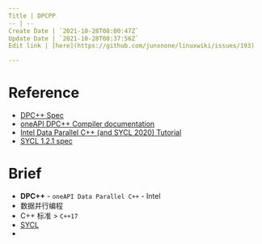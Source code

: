 ```yaml
---
Title | DPCPP
-- | --
Create Date | `2021-10-28T08:00:47Z`
Update Date | `2021-10-28T08:37:56Z`
Edit link | [here](https://github.com/junxnone/linuxwiki/issues/193)

---
```

# Reference
- [DPC++ Spec](https://spec.oneapi.io/versions/latest/elements/dpcpp/source/index.html#)
- [oneAPI DPC++ Compiler documentation](https://intel.github.io/llvm-docs/GetStartedGuide.html)
- [Intel Data Parallel C++ (and SYCL 2020) Tutorial](https://github.com/jeffhammond/dpcpp-tutorial)
- [SYCL 1.2.1 spec](https://www.khronos.org/registry/SYCL/specs/sycl-1.2.1.pdf)

# Brief
- **DPC++** - `oneAPI Data Parallel C++` - Intel
- 数据并行编程
- C++ 标准 > `C++17`
- [SYCL](/SYCL)
- 
